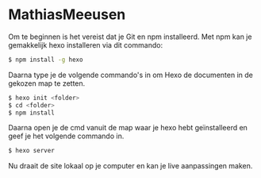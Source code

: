 MathiasMeeusen
==============
Om te beginnen is het vereist dat je Git en npm installeerd.
Met npm kan je gemakkelijk hexo installeren via dit commando:
```bash
$ npm install -g hexo
```
Daarna type je de volgende commando's in om Hexo de documenten in de gekozen map te zetten.
```bash
$ hexo init <folder>
$ cd <folder>
$ npm install
```
Daarna open je de cmd vanuit de map waar je hexo hebt geïnstalleerd en geef je het volgende commando in.
```bash
$ hexo server
```
Nu draait de site lokaal op je computer en kan je live aanpassingen maken.